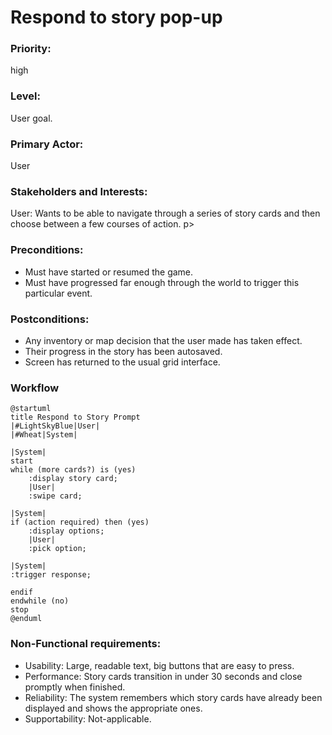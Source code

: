 # Respond to story pop-up

### Priority:
high
### Level:
User goal.
### Primary Actor:
User

### Stakeholders and Interests:
<p>
User: Wants to be able to navigate through a series of story cards and then choose between a few courses of action. p>

### Preconditions:

<ul>
<li>Must have started or resumed the game. </li>
<li>Must have progressed far enough through the world to trigger this particular event.</li>
</ul>

### Postconditions:

<ul>
<li>Any inventory or map decision that the user made has taken effect.</li>
<li>Their progress in the story has been autosaved.</li>
<li>Screen has returned to the usual grid interface.</li>
</ul>

### Workflow
```PlantUML
@startuml
title Respond to Story Prompt
|#LightSkyBlue|User|
|#Wheat|System|

|System|
start
while (more cards?) is (yes)
    :display story card;
    |User|
    :swipe card;

|System|
if (action required) then (yes)
    :display options;
    |User|
    :pick option;

|System|
:trigger response;

endif
endwhile (no)
stop
@enduml
```

### Non-Functional requirements:
<ul>
<li>Usability: Large, readable text, big buttons that are easy to press. </li>
<li>Performance: Story cards transition in under 30 seconds and close promptly when finished.</li>
<li>Reliability: The system remembers which story cards have already been displayed and shows the appropriate ones.</li>
<li>Supportability: Not-applicable. </li>
</ul>
